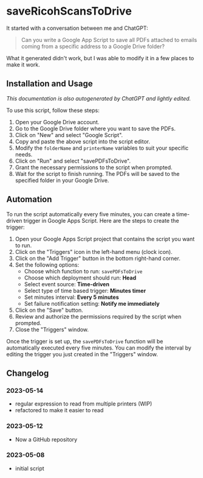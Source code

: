 # saveRicohScansToDrive

It started with a conversation between me and ChatGPT:

> Can you write a Google App Script to save all PDFs attached to emails coming from a specific address to a Google Drive folder?

What it generated didn't work, but I was able to modify it in a few places to
make it work.

## Installation and Usage

*This documentation is also autogenerated by ChatGPT and lightly edited.*

To use this script, follow these steps:

1. Open your Google Drive account.
2. Go to the Google Drive folder where you want to save the PDFs.
3. Click on "New" and select "Google Script".
4. Copy and paste the above script into the script editor.
5. Modify the `folderName` and `printerName` variables to suit your specific needs.
6. Click on "Run" and select "savePDFsToDrive".
7. Grant the necessary permissions to the script when prompted.
8. Wait for the script to finish running. The PDFs will be saved to the specified folder in your Google Drive.

## Automation

To run the script automatically every five minutes, you can create a time-driven trigger in Google Apps Script. Here are the steps to create the trigger:

1. Open your Google Apps Script project that contains the script you want to run.
2. Click on the "Triggers" icon in the left-hand menu (clock icon).
3. Click on the "Add Trigger" button in the bottom right-hand corner.
4. Set the following options:
    * Choose which function to run: `savePDFsToDrive`
    * Choose which deployment should run: **Head**
    * Select event source: **Time-driven**
    * Select type of time based trigger: **Minutes timer**
    * Set minutes interval: **Every 5 minutes**
    * Set failure notification setting: **Notify me immediately**
5. Click on the "Save" button.
6. Review and authorize the permissions required by the script when prompted.
7. Close the "Triggers" window.

Once the trigger is set up, the `savePDFsToDrive` function will be automatically executed every five minutes. You can modify the interval by editing the trigger you just created in the "Triggers" window.

## Changelog

### 2023-05-14

* regular expression to read from multiple printers (WIP)
* refactored to make it easier to read

### 2023-05-12

* Now a GitHub repository

### 2023-05-08

* initial script
